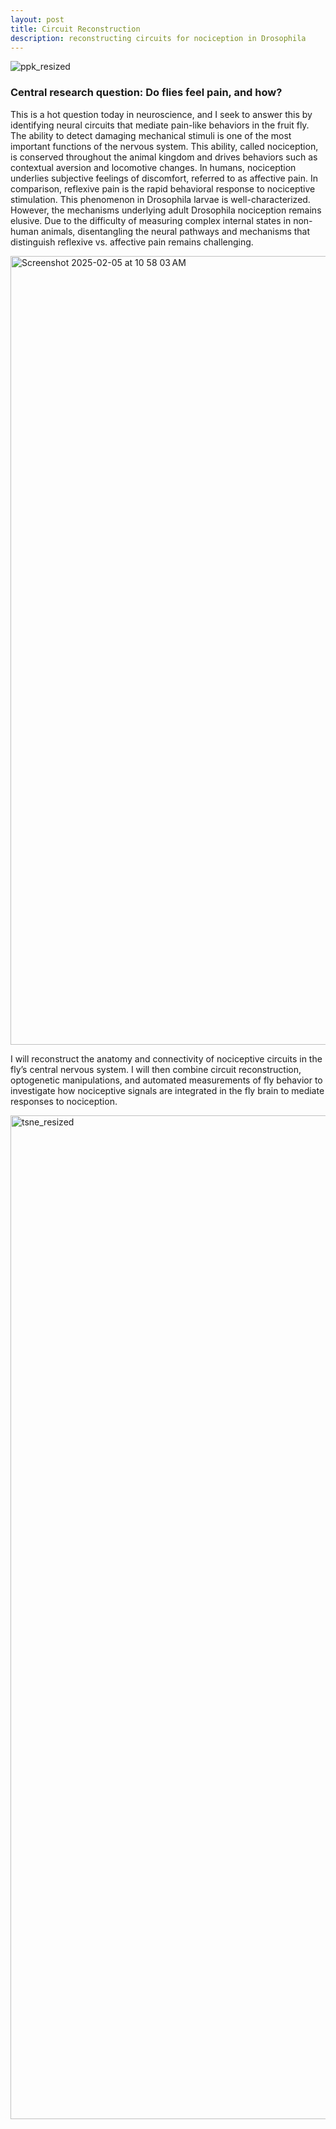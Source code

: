 ```yaml
---
layout: post
title: Circuit Reconstruction
description: reconstructing circuits for nociception in Drosophila
---
```

![ppk_resized](https://github.com/user-attachments/assets/cab32692-dc8a-4232-8113-10c66ff53746)

### Central research question: Do flies feel pain, and how?
This is a hot question today in neuroscience, and I seek to answer this by identifying neural circuits that mediate pain-like behaviors in the fruit fly. The ability to detect damaging mechanical stimuli is one of the most important functions of the nervous system. This ability, called nociception, is conserved throughout the animal kingdom and drives behaviors such as contextual aversion and locomotive changes. In humans, nociception underlies subjective feelings of discomfort, referred to as affective pain. In comparison, reflexive pain is the rapid behavioral response to nociceptive stimulation. This phenomenon in Drosophila larvae is well-characterized. However, the mechanisms underlying adult Drosophila nociception remains elusive. Due to the difficulty of measuring complex internal states in non-human animals, disentangling the neural pathways and mechanisms that distinguish reflexive vs. affective pain remains challenging.

<img width="1262" alt="Screenshot 2025-02-05 at 10 58 03 AM" src="https://github.com/user-attachments/assets/ffb87642-f30b-478e-b26b-58806ffb9b1b" />


I will reconstruct the anatomy and connectivity of nociceptive circuits in the fly’s central nervous system. I will then combine circuit reconstruction, optogenetic manipulations, and automated measurements of fly behavior to investigate how nociceptive signals are integrated in the fly brain to mediate responses to nociception.

<img width="1606" alt="tsne_resized" src="https://github.com/user-attachments/assets/5ad2735c-99ea-4725-82d9-85ce4797670b" />
